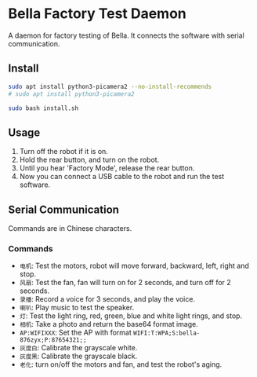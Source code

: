 # Bella Factory Test Daemon

A daemon for factory testing of Bella. It connects the software with serial communication.

## Install

```bash
sudo apt install python3-picamera2 --no-install-recommends
# sudo apt install python3-picamera2

sudo bash install.sh
```

## Usage

1. Turn off the robot if it is on.
2. Hold the rear button, and turn on the robot.
3. Until you hear 'Factory Mode', release the rear button.
4. Now you can connect a USB cable to the robot and run the test software.

## Serial Communication

Commands are in Chinese characters.

### Commands

- `电机`: Test the motors, robot will move forward, backward, left, right and stop.
- `风扇`: Test the fan, fan will turn on for 2 seconds, and turn off for 2 seconds.
- `录播`: Record a voice for 3 seconds, and play the voice.
- `喇叭`: Play music to test the speaker.
- `灯`: Test the light ring, red, green, blue and white light rings, and stop.
- `相机`: Take a photo and return the base64 format image.
- `AP:WIFIXXX`: Set the AP with format `WIFI:T:WPA;S:bella-876zyx;P:87654321;;`
- `灰度白`: Calibrate the grayscale white.
- `灰度黑`: Calibrate the grayscale black.
- `老化`: turn on/off the motors and fan, and test the robot's aging.
